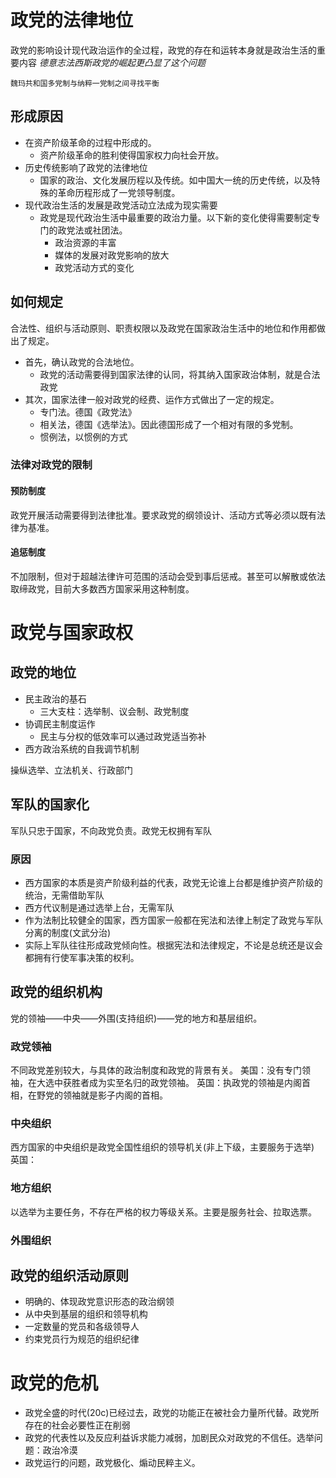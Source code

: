 # 政党的法律地位
政党的影响设计现代政治运作的全过程，政党的存在和运转本身就是政治生活的重要内容
*德意志法西斯政党的崛起更凸显了这个问题*
```
魏玛共和国多党制与纳粹一党制之间寻找平衡

```


## 形成原因
- 在资产阶级革命的过程中形成的。
	- 资产阶级革命的胜利使得国家权力向社会开放。
- 历史传统影响了政党的法律地位
	- 国家的政治、文化发展历程以及传统。如中国大一统的历史传统，以及特殊的革命历程形成了一党领导制度。
- 现代政治生活的发展是政党活动立法成为现实需要
	- 政党是现代政治生活中最重要的政治力量。以下新的变化使得需要制定专门的政党法或社团法。
		- 政治资源的丰富
		- 媒体的发展对政党影响的放大
		- 政党活动方式的变化
## 如何规定
合法性、组织与活动原则、职责权限以及政党在国家政治生活中的地位和作用都做出了规定。
- 首先，确认政党的合法地位。
	- 政党的活动需要得到国家法律的认同，将其纳入国家政治体制，就是合法政党
- 其次，国家法律一般对政党的经费、运作方式做出了一定的规定。
	- 专门法。德国《政党法》
	- 相关法，德国《选举法》。因此德国形成了一个相对有限的多党制。
	- 惯例法，以惯例的方式
### 法律对政党的限制
#### 预防制度
政党开展活动需要得到法律批准。要求政党的纲领设计、活动方式等必须以既有法律为基准。
#### 追惩制度
不加限制，但对于超越法律许可范围的活动会受到事后惩戒。甚至可以解散或依法取缔政党，目前大多数西方国家采用这种制度。
# 政党与国家政权
## 政党的地位
- 民主政治的基石
	- 三大支柱：选举制、议会制、政党制度
- 协调民主制度运作
	- 民主与分权的低效率可以通过政党适当弥补
- 西方政治系统的自我调节机制


操纵选举、立法机关、行政部门

## 军队的国家化
军队只忠于国家，不向政党负责。政党无权拥有军队

### 原因
- 西方国家的本质是资产阶级利益的代表，政党无论谁上台都是维护资产阶级的统治，无需借助军队
- 西方代议制是通过选举上台，无需军队
- 作为法制比较健全的国家，西方国家一般都在宪法和法律上制定了政党与军队分离的制度(文武分治)
- 实际上军队往往形成政党倾向性。根据宪法和法律规定，不论是总统还是议会都拥有行使军事决策的权利。
## 政党的组织机构
党的领袖——中央——外围(支持组织)——党的地方和基层组织。
### 政党领袖
不同政党差别较大，与具体的政治制度和政党的背景有关。
美国：没有专门领袖，在大选中获胜者成为实至名归的政党领袖。
英国：执政党的领袖是内阁首相，在野党的领袖就是影子内阁的首相。
### 中央组织
西方国家的中央组织是政党全国性组织的领导机关(非上下级，主要服务于选举)
英国：
### 地方组织
以选举为主要任务，不存在严格的权力等级关系。主要是服务社会、拉取选票。
### 外围组织

## 政党的组织活动原则
- 明确的、体现政党意识形态的政治纲领
- 从中央到基层的组织和领导机构
- 一定数量的党员和各级领导人
- 约束党员行为规范的组织纪律

# 政党的危机
- 政党全盛的时代(20c)已经过去，政党的功能正在被社会力量所代替。政党所存在的社会必要性正在削弱
- 政党的代表性以及反应利益诉求能力减弱，加剧民众对政党的不信任。选举问题：政治冷漠
- 政党运行的问题，政党极化、煽动民粹主义。
